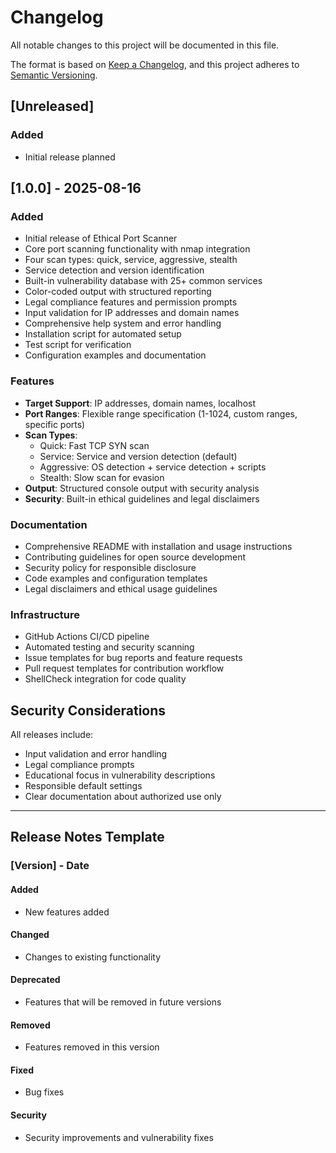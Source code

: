 # Changelog

All notable changes to this project will be documented in this file.

The format is based on [Keep a Changelog](https://keepachangelog.com/en/1.0.0/),
and this project adheres to [Semantic Versioning](https://semver.org/spec/v2.0.0.html).

## [Unreleased]

### Added
- Initial release planned

## [1.0.0] - 2025-08-16

### Added
- Initial release of Ethical Port Scanner
- Core port scanning functionality with nmap integration
- Four scan types: quick, service, aggressive, stealth
- Service detection and version identification
- Built-in vulnerability database with 25+ common services
- Color-coded output with structured reporting
- Legal compliance features and permission prompts
- Input validation for IP addresses and domain names
- Comprehensive help system and error handling
- Installation script for automated setup
- Test script for verification
- Configuration examples and documentation

### Features
- **Target Support**: IP addresses, domain names, localhost
- **Port Ranges**: Flexible range specification (1-1024, custom ranges, specific ports)
- **Scan Types**: 
  - Quick: Fast TCP SYN scan
  - Service: Service and version detection (default)
  - Aggressive: OS detection + service detection + scripts
  - Stealth: Slow scan for evasion
- **Output**: Structured console output with security analysis
- **Security**: Built-in ethical guidelines and legal disclaimers

### Documentation
- Comprehensive README with installation and usage instructions
- Contributing guidelines for open source development
- Security policy for responsible disclosure
- Code examples and configuration templates
- Legal disclaimers and ethical usage guidelines

### Infrastructure
- GitHub Actions CI/CD pipeline
- Automated testing and security scanning
- Issue templates for bug reports and feature requests
- Pull request templates for contribution workflow
- ShellCheck integration for code quality

## Security Considerations

All releases include:
- Input validation and error handling
- Legal compliance prompts
- Educational focus in vulnerability descriptions
- Responsible default settings
- Clear documentation about authorized use only

---

## Release Notes Template

### [Version] - Date

#### Added
- New features added

#### Changed
- Changes to existing functionality

#### Deprecated
- Features that will be removed in future versions

#### Removed
- Features removed in this version

#### Fixed
- Bug fixes

#### Security
- Security improvements and vulnerability fixes
